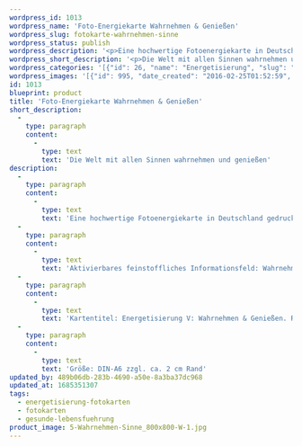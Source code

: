 ```yaml
---
wordpress_id: 1013
wordpress_name: 'Foto-Energiekarte Wahrnehmen & Genießen'
wordpress_slug: fotokarte-wahrnehmen-sinne
wordpress_status: publish
wordpress_description: '<p>Eine hochwertige Fotoenergiekarte in Deutschland gedruckt und in Handarbeit laminiert. Sie ist in Postkartengröße (DIN-A6) oder kleiner gut zu transportieren und kann auch auf den Körper aufgelegt werden.</p><p>Aktivierbares feinstoffliches Informationsfeld: Wahrnehmen und Genießen sowie dem energetischen Zugang zu den dazugehörigen universellen Wissenspools.</p><p>Kartentitel: Energetisierung V: Wahrnehmen &amp; Genießen. Reihe: Energetisierung</p><p>Größe: DIN-A6 zzgl. ca. 2 cm Rand</p><p>Andere Formate sind individuell für Sie innerhalb weniger Tage herstellbar. Bitte kontaktieren Sie uns hierfür unter <a href="mailto:info@elvedenverlag.de">info@elvedenverlag.de</a>.</p><p><a href="https://my.feenbaum.de/anwendung-energiebilder-foto-laminiert/">Anwendungshinweise      </a><a href="https://my.feenbaum.de/produktinformationen-fotokarten/">Produktinformationen</a></p>'
wordpress_short_description: '<p>Die Welt mit allen Sinnen wahrnehmen und genießen</p>'
wordpress_categories: '[{"id": 26, "name": "Energetisierung", "slug": "energetisierung-fotokarten"}, {"id": 23, "name": "Fotokarten", "slug": "fotokarten"}, {"id": 38, "name": "Gesunde Lebensf\u00fchrung", "slug": "gesunde-lebensfuehrung"}]'
wordpress_images: '[{"id": 995, "date_created": "2016-02-25T01:52:59", "date_created_gmt": "2016-02-24T23:52:59", "date_modified": "2016-02-25T01:52:59", "date_modified_gmt": "2016-02-24T23:52:59", "src": "https://my.feenbaum.de/wp-content/uploads/2016/02/5-Wahrnehmen-Sinne_800x800-W-1.jpg", "name": "5-Wahrnehmen-Sinne_800x800-W", "alt": ""}]'
id: 1013
blueprint: product
title: 'Foto-Energiekarte Wahrnehmen & Genießen'
short_description:
  -
    type: paragraph
    content:
      -
        type: text
        text: 'Die Welt mit allen Sinnen wahrnehmen und genießen'
description:
  -
    type: paragraph
    content:
      -
        type: text
        text: 'Eine hochwertige Fotoenergiekarte in Deutschland gedruckt und in Handarbeit laminiert. Sie ist in Postkartengröße (DIN-A6) oder kleiner gut zu transportieren und kann auch auf den Körper aufgelegt werden.'
  -
    type: paragraph
    content:
      -
        type: text
        text: 'Aktivierbares feinstoffliches Informationsfeld: Wahrnehmen und Genießen sowie dem energetischen Zugang zu den dazugehörigen universellen Wissenspools.'
  -
    type: paragraph
    content:
      -
        type: text
        text: 'Kartentitel: Energetisierung V: Wahrnehmen & Genießen. Reihe: Energetisierung'
  -
    type: paragraph
    content:
      -
        type: text
        text: 'Größe: DIN-A6 zzgl. ca. 2 cm Rand'
updated_by: 489b06db-283b-4690-a50e-8a3ba37dc968
updated_at: 1685351307
tags:
  - energetisierung-fotokarten
  - fotokarten
  - gesunde-lebensfuehrung
product_image: 5-Wahrnehmen-Sinne_800x800-W-1.jpg
---
```

